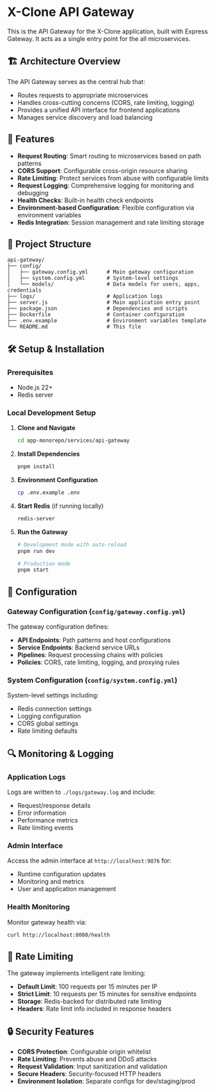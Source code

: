 # X-Clone API Gateway

This is the API Gateway for the X-Clone application, built with Express Gateway. It acts as a single entry point for the all microservices.

## 🏗️ Architecture Overview

The API Gateway serves as the central hub that:

- Routes requests to appropriate microservices
- Handles cross-cutting concerns (CORS, rate limiting, logging)
- Provides a unified API interface for frontend applications
- Manages service discovery and load balancing


## 🚀 Features

- **Request Routing**: Smart routing to microservices based on path patterns
- **CORS Support**: Configurable cross-origin resource sharing
- **Rate Limiting**: Protect services from abuse with configurable limits
- **Request Logging**: Comprehensive logging for monitoring and debugging
- **Health Checks**: Built-in health check endpoints
- **Environment-based Configuration**: Flexible configuration via environment variables
- **Redis Integration**: Session management and rate limiting storage

## 📁 Project Structure

```
api-gateway/
├── config/
│   ├── gateway.config.yml      # Main gateway configuration
│   ├── system.config.yml       # System-level settings
│   └── models/                 # Data models for users, apps, credentials
├── logs/                       # Application logs
├── server.js                   # Main application entry point
├── package.json                # Dependencies and scripts
├── Dockerfile                  # Container configuration
├── .env.example                # Environment variables template
└── README.md                   # This file
```

## 🛠️ Setup & Installation

### Prerequisites

- Node.js 22+
- Redis server

### Local Development Setup

1. **Clone and Navigate**

   ```bash
   cd app-monorepo/services/api-gateway
   ```

2. **Install Dependencies**

   ```bash
   pnpm install
   ```

3. **Environment Configuration**

   ```bash
   cp .env.example .env
   ```

4. **Start Redis** (if running locally)

   ```bash
   redis-server
   ```

5. **Run the Gateway**

   ```bash
   # Development mode with auto-reload
   pnpm run dev

   # Production mode
   pnpm start
   ```


## 🔧 Configuration

### Gateway Configuration (`config/gateway.config.yml`)

The gateway configuration defines:

- **API Endpoints**: Path patterns and host configurations
- **Service Endpoints**: Backend service URLs
- **Pipelines**: Request processing chains with policies
- **Policies**: CORS, rate limiting, logging, and proxying rules

### System Configuration (`config/system.config.yml`)

System-level settings including:

- Redis connection settings
- Logging configuration
- CORS global settings
- Rate limiting defaults



## 🔍 Monitoring & Logging

### Application Logs

Logs are written to `./logs/gateway.log` and include:

- Request/response details
- Error information
- Performance metrics
- Rate limiting events

### Admin Interface

Access the admin interface at `http://localhost:9876` for:

- Runtime configuration updates
- Monitoring and metrics
- User and application management

### Health Monitoring

Monitor gateway health via:

```bash
curl http://localhost:8080/health
```

## 🚦 Rate Limiting

The gateway implements intelligent rate limiting:

- **Default Limit**: 100 requests per 15 minutes per IP
- **Strict Limit**: 10 requests per 15 minutes for sensitive endpoints
- **Storage**: Redis-backed for distributed rate limiting
- **Headers**: Rate limit info included in response headers

## 🔒 Security Features

- **CORS Protection**: Configurable origin whitelist
- **Rate Limiting**: Prevents abuse and DDoS attacks
- **Request Validation**: Input sanitization and validation
- **Secure Headers**: Security-focused HTTP headers
- **Environment Isolation**: Separate configs for dev/staging/prod
